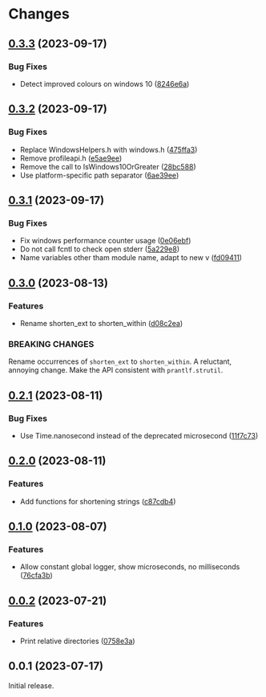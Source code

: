 # Changes

## [0.3.3](https://github.com/prantlf/v-debug/compare/v0.3.2...v0.3.3) (2023-09-17)

### Bug Fixes

* Detect improved colours on windows 10 ([8246e6a](https://github.com/prantlf/v-debug/commit/8246e6afc481260fe2e5ddc525af1557ff73bc28))

## [0.3.2](https://github.com/prantlf/v-debug/compare/v0.3.1...v0.3.2) (2023-09-17)

### Bug Fixes

* Replace WindowsHelpers.h with windows.h ([475ffa3](https://github.com/prantlf/v-debug/commit/475ffa386a106a2389bba19d1cb450a9f862131c))
* Remove profileapi.h ([e5ae9ee](https://github.com/prantlf/v-debug/commit/e5ae9ee0db6ddd29fd843534a04aff9c0590fef8))
* Remove the call to IsWindows10OrGreater ([28bc588](https://github.com/prantlf/v-debug/commit/28bc588ee8e8f2e0f303a6d9b87c9aedcfe0d60f))
* Use platform-specific path separator ([6ae39ee](https://github.com/prantlf/v-debug/commit/6ae39ee87e0ce39176abfa07b734d28fdfbfb196))

## [0.3.1](https://github.com/prantlf/v-debug/compare/v0.3.0...v0.3.1) (2023-09-17)

### Bug Fixes

* Fix windows performance counter usage ([0e06ebf](https://github.com/prantlf/v-debug/commit/0e06ebf9a5a32a21bb898fd68ff00ebe8840bac2))
* Do not call fcntl to check open stderr ([5a229e8](https://github.com/prantlf/v-debug/commit/5a229e861ed6ccf436440d7675a01103d80210cc))
* Name variables other tham module name, adapt to new v ([fd09411](https://github.com/prantlf/v-debug/commit/fd094118d3036ac5f65f35babcd1b3614fbe6a3c))

## [0.3.0](https://github.com/prantlf/v-debug/compare/v0.2.1...v0.3.0) (2023-08-13)

### Features

* Rename shorten_ext to shorten_within ([d08c2ea](https://github.com/prantlf/v-debug/commit/d08c2ead9f5ebe8582aea7021fa7982872d8f1f4))

### BREAKING CHANGES

Rename occurrences of `shorten_ext` to `shorten_within`.
A reluctant, annoying change. Make the API consistent with `prantlf.strutil`.

## [0.2.1](https://github.com/prantlf/v-debug/compare/v0.2.0...v0.2.1) (2023-08-11)

### Bug Fixes

* Use Time.nanosecond instead of the deprecated microsecond ([11f7c73](https://github.com/prantlf/v-debug/commit/11f7c730dad2cc0ff5f798820876d2c13b660832))

## [0.2.0](https://github.com/prantlf/v-debug/compare/v0.1.0...v0.2.0) (2023-08-11)

### Features

* Add functions for shortening strings ([c87cdb4](https://github.com/prantlf/v-debug/commit/c87cdb42f2fb83300a076893fc9d6ac50a1316d1))

## [0.1.0](https://github.com/prantlf/v-debug/compare/v0.0.2...v0.1.0) (2023-08-07)

### Features

* Allow constant global logger, show microseconds, no milliseconds ([76cfa3b](https://github.com/prantlf/v-debug/commit/76cfa3b818ec236de29e8fbfeefae89cbdac61ec))

## [0.0.2](https://github.com/prantlf/v-debug/compare/v0.0.1...v0.0.2) (2023-07-21)

### Features

* Print relative directories ([0758e3a](https://github.com/prantlf/v-debug/commit/0758e3aafa915601fadb14546a683be47cab3c2c))

## 0.0.1 (2023-07-17)

Initial release.
